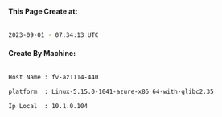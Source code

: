
   
#### This Page Create at:

```bash

2023-09-01 - 07:34:13 UTC

```

#### Create By Machine:

```bash

Host Name : fv-az1114-440

platform  : Linux-5.15.0-1041-azure-x86_64-with-glibc2.35

Ip Local  : 10.1.0.104

```

